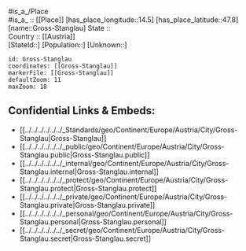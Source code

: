 ﻿---
location: [47.8,14.5] 
mapzoom: [7,12] 
mapmarker: city 
type: City
tags:
- geo/City


SpocWebEntityId: 30605
isDeleted: false
confidential: public

---
#is_a_/Place  
#is_a_ :: [[Place]] 
[has_place_longitude::14.5] 
[has_place_latitude::47.8] 
[name::Gross-Stanglau] 
State ::  
Country :: [[Austria]]  
[StateId::] 
[Population::] 
[Unknown::] 


```leaflet
id: Gross-Stanglau
coordinates: [[Gross-Stanglau]] 
markerFile: [[Gross-Stanglau]] 
defaultZoom: 11 
maxZoom: 18
```


## Confidential Links & Embeds: 
- [[../../../../../../_Standards/geo/Continent/Europe/Austria/City/Gross-Stanglau|Gross-Stanglau]] 
- [[../../../../../../_public/geo/Continent/Europe/Austria/City/Gross-Stanglau.public|Gross-Stanglau.public]] 
- [[../../../../../../_internal/geo/Continent/Europe/Austria/City/Gross-Stanglau.internal|Gross-Stanglau.internal]] 
- [[../../../../../../_protect/geo/Continent/Europe/Austria/City/Gross-Stanglau.protect|Gross-Stanglau.protect]] 
- [[../../../../../../_private/geo/Continent/Europe/Austria/City/Gross-Stanglau.private|Gross-Stanglau.private]] 
- [[../../../../../../_personal/geo/Continent/Europe/Austria/City/Gross-Stanglau.personal|Gross-Stanglau.personal]] 
- [[../../../../../../_secret/geo/Continent/Europe/Austria/City/Gross-Stanglau.secret|Gross-Stanglau.secret]] 

